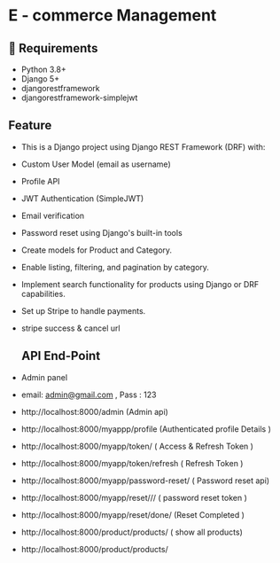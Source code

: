 # E - commerce Management 

## 🔧 Requirements

- Python 3.8+
- Django 5+
- djangorestframework
- djangorestframework-simplejwt
  
## Feature

- This is a Django project using Django REST Framework (DRF) with:
- Custom User Model (email as username)
- Profile API
- JWT Authentication (SimpleJWT)
- Email verification
- Password reset using Django's built-in tools
- Create models for Product and Category.
- Enable listing, filtering, and pagination by category.
- Implement search functionality for products using Django or DRF capabilities.
- Set up Stripe to handle payments.
- stripe success & cancel url

  ## API End-Point
- Admin panel
- email: admin@gmail.com , Pass : 123
- http://localhost:8000/admin (Admin api)
- http://localhost:8000/myappp/profile (Authenticated profile Details )
- http://localhost:8000/myapp/token/   ( Access & Refresh Token )
- http://localhost:8000/myapp/token/refresh ( Refresh Token )
- http://localhost:8000/myapp/password-reset/  ( Password reset api)
- http://localhost:8000/myapp/reset/<uidb64>/<token>/ ( password reset token )
- http://localhost:8000/myapp/reset/done/  (Reset Completed )
- http://localhost:8000/product/products/  ( show all products)
- http://localhost:8000/product/products/ 
